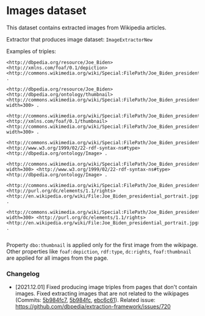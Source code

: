 # Images dataset

This dataset contains extracted images from Wikipedia articles.

Extractor that produces image dataset: `ImageExtractorNew`

Examples of triples:

```
<http://dbpedia.org/resource/Joe_Biden> <http://xmlns.com/foaf/0.1/depiction> <http://commons.wikimedia.org/wiki/Special:FilePath/Joe_Biden_presidential_portrait.jpg> .
​
<http://dbpedia.org/resource/Joe_Biden> <http://dbpedia.org/ontology/thumbnail> <http://commons.wikimedia.org/wiki/Special:FilePath/Joe_Biden_presidential_portrait.jpg?width=300> .
​
<http://commons.wikimedia.org/wiki/Special:FilePath/Joe_Biden_presidential_portrait.jpg> <http://xmlns.com/foaf/0.1/thumbnail> <http://commons.wikimedia.org/wiki/Special:FilePath/Joe_Biden_presidential_portrait.jpg?width=300> .
​
<http://commons.wikimedia.org/wiki/Special:FilePath/Joe_Biden_presidential_portrait.jpg> <http://www.w3.org/1999/02/22-rdf-syntax-ns#type> <http://dbpedia.org/ontology/Image> .
​
<http://commons.wikimedia.org/wiki/Special:FilePath/Joe_Biden_presidential_portrait.jpg?width=300> <http://www.w3.org/1999/02/22-rdf-syntax-ns#type> <http://dbpedia.org/ontology/Image> .
​
<http://commons.wikimedia.org/wiki/Special:FilePath/Joe_Biden_presidential_portrait.jpg> <http://purl.org/dc/elements/1.1/rights> <http://en.wikipedia.org/wiki/File:Joe_Biden_presidential_portrait.jpg> .
​
<http://commons.wikimedia.org/wiki/Special:FilePath/Joe_Biden_presidential_portrait.jpg?width=300> <http://purl.org/dc/elements/1.1/rights> <http://en.wikipedia.org/wiki/File:Joe_Biden_presidential_portrait.jpg> .
​
```

Property `dbo:thumbnail` is applied only for the first image from the wikipage. Other properties like `foaf:depiction`, `rdf:type`, `dc:rights`, `foaf:thumbnail`  are applied for all images from the page.


### Changelog

* [2021.12.01] Fixed producing image triples from pages that don't contain images. Fixed extracting images that are not related to the wikipages (Commits: [5b984fc7](https://github.com/dbpedia/extraction-framework/commit/5b984fc7d9f61822a9b017b85f6b2546c15e1370), [5b984fc](https://github.com/dbpedia/extraction-framework/commit/5b984fc7d9f61822a9b017b85f6b2546c15e1370), [ebc6c61](https://github.com/dbpedia/extraction-framework/commit/ebc6c6184679cfdea0c1648bae593a580dd8d7cc)). Related issue: https://github.com/dbpedia/extraction-framework/issues/720
